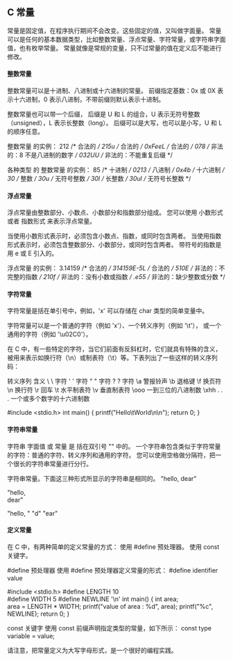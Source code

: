 
## C 常量
常量是固定值，在程序执行期间不会改变。这些固定的值，又叫做字面量。
常量可以是任何的基本数据类型，比如整数常量、浮点常量、字符常量，或字符串字面值，也有枚举常量。
常量就像是常规的变量，只不过常量的值在定义后不能进行修改。

#### 整数常量
整数常量可以是十进制、八进制或十六进制的常量。
前缀指定基数：0x 或 0X 表示十六进制，0 表示八进制，不带前缀则默认表示十进制。

整数常量也可以带一个后缀，
后缀是 U 和 L 的组合，U 表示无符号整数（unsigned），L 表示长整数（long）。
后缀可以是大写，也可以是小写，U 和 L 的顺序任意。

整数常量 的实例：
212         /* 合法的 */
215u        /* 合法的 */
0xFeeL      /* 合法的 */
078         /* 非法的：8 不是八进制的数字 */
032UU       /* 非法的：不能重复后缀 */


各种类型 的 整数常量 的实例：
85         /* 十进制 */
0213       /* 八进制 */
0x4b       /* 十六进制 */
30         /* 整数 */
30u        /* 无符号整数 */
30l        /* 长整数 */
30ul       /* 无符号长整数 */


#### 浮点常量
浮点常量由整数部分、小数点、小数部分和指数部分组成。
您可以使用 小数形式 或者 指数形式 来表示浮点常量。

当使用小数形式表示时，必须包含小数点、指数，或同时包含两者。
当使用指数形式表示时，必须包含整数部分、小数部分，或同时包含两者。
带符号的指数是用 e 或 E 引入的。

浮点常量 的实例：
3.14159       /* 合法的 */
314159E-5L    /* 合法的 */
510E          /* 非法的：不完整的指数 */
210f          /* 非法的：没有小数或指数 */
.e55          /* 非法的：缺少整数或分数 */


#### 字符常量
字符常量是括在单引号中，例如，'x' 可以存储在 char 类型的简单变量中。

字符常量可以是一个普通的字符（例如 'x'）、一个转义序列（例如 '\t'），
或一个通用的字符（例如 '\u02C0'）。

在 C 中，有一些特定的字符，当它们前面有反斜杠时，它们就具有特殊的含义，
被用来表示如换行符（\n）或制表符（\t）等。下表列出了一些这样的转义序列码：

转义序列	含义
\\	\ 字符
\'	' 字符
\"	" 字符
\?	? 字符
\a	警报铃声
\b	退格键
\f	换页符
\n	换行符
\r	回车
\t	水平制表符
\v	垂直制表符
\ooo	一到三位的八进制数
\xhh . . .	一个或多个数字的十六进制数

<!-- 转义序列 字符： -->
#include <stdio.h>
int main()
{
   printf("Hello\tWorld\n\n");
   return 0;
}
<!-- Hello World -->


#### 字符串常量
字符串 字面值 或 常量 是 括在双引号 "" 中的。
一个字符串包含类似于字符常量的字符：普通的字符、转义序列和通用的字符。
您可以使用空格做分隔符，把一个很长的字符串常量进行分行。

字符串常量。下面这三种形式所显示的字符串是相同的。
"hello, dear"

"hello, \
dear"

"hello, " "d" "ear"



#### 定义常量
在 C 中，有两种简单的定义常量的方式：
使用 #define 预处理器。
使用 const 关键字。

#define 预处理器
使用 #define 预处理器定义常量的形式：
#define identifier value



#include <stdio.h>
#define LENGTH 10   
#define WIDTH  5
#define NEWLINE '\n'
int main()
{
   int area;  
   area = LENGTH * WIDTH;
   printf("value of area : %d", area);
   printf("%c", NEWLINE);
   return 0;
}
<!-- value of area : 50 -->


const 关键字
使用 const 前缀声明指定类型的常量，如下所示：
const type variable = value;



请注意，把常量定义为大写字母形式，是一个很好的编程实践。




